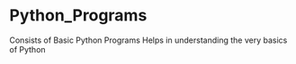 # Python_Programs

Consists of Basic Python Programs
Helps in understanding the very basics of Python
